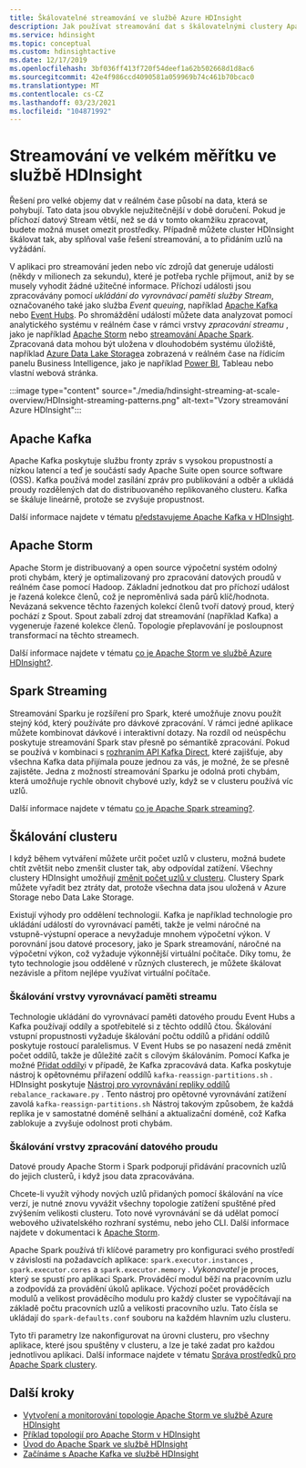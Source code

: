```yaml
---
title: Škálovatelné streamování ve službě Azure HDInsight
description: Jak používat streamování dat s škálovatelnými clustery Apache ve službě Azure HDInsight.
ms.service: hdinsight
ms.topic: conceptual
ms.custom: hdinsightactive
ms.date: 12/17/2019
ms.openlocfilehash: 3bf036ff413f720f54deef1a62b502668d1d8ac6
ms.sourcegitcommit: 42e4f986ccd4090581a059969b74c461b70bcac0
ms.translationtype: MT
ms.contentlocale: cs-CZ
ms.lasthandoff: 03/23/2021
ms.locfileid: "104871992"
---
```

# <a name="streaming-at-scale-in-hdinsight"></a>Streamování ve velkém měřítku ve službě HDInsight

Řešení pro velké objemy dat v reálném čase působí na data, která se pohybují. Tato data jsou obvykle nejužitečnější v době doručení. Pokud je příchozí datový Stream větší, než se dá v tomto okamžiku zpracovat, budete možná muset omezit prostředky. Případně můžete cluster HDInsight škálovat tak, aby splňoval vaše řešení streamování, a to přidáním uzlů na vyžádání.

V aplikaci pro streamování jeden nebo víc zdrojů dat generuje události (někdy v milionech za sekundu), které je potřeba rychle přijmout, aniž by se musely vyhodit žádné užitečné informace. Příchozí události jsou zpracovávány pomocí *ukládání do vyrovnávací paměti služby Stream*, označovaného také jako služba *Event queuing*, například [Apache Kafka](kafka/apache-kafka-introduction.md) nebo [Event Hubs](https://azure.microsoft.com/services/event-hubs/). Po shromáždění událostí můžete data analyzovat pomocí analytického systému v reálném čase v rámci vrstvy *zpracování streamu* , jako je například [Apache Storm](storm/apache-storm-overview.md) nebo [streamování Apache Spark](spark/apache-spark-streaming-overview.md). Zpracovaná data mohou být uložena v dlouhodobém systému úložiště, například [Azure Data Lake Storage](https://azure.microsoft.com/services/storage/data-lake-storage/)a zobrazená v reálném čase na řídicím panelu Business Intelligence, jako je například [Power BI](https://powerbi.microsoft.com), Tableau nebo vlastní webová stránka.

:::image type="content" source="./media/hdinsight-streaming-at-scale-overview/HDInsight-streaming-patterns.png" alt-text="Vzory streamování Azure HDInsight":::

## <a name="apache-kafka"></a>Apache Kafka

Apache Kafka poskytuje službu fronty zpráv s vysokou propustností a nízkou latencí a teď je součástí sady Apache Suite open source software (OSS). Kafka používá model zasílání zpráv pro publikování a odběr a ukládá proudy rozdělených dat do distribuovaného replikovaného clusteru. Kafka se škáluje lineárně, protože se zvyšuje propustnost.

Další informace najdete v tématu [představujeme Apache Kafka v HDInsight](kafka/apache-kafka-introduction.md).

## <a name="apache-storm"></a>Apache Storm

Apache Storm je distribuovaný a open source výpočetní systém odolný proti chybám, který je optimalizovaný pro zpracování datových proudů v reálném čase pomocí Hadoop. Základní jednotkou dat pro příchozí událost je řazená kolekce členů, což je neproměnlivá sada párů klíč/hodnota. Nevázaná sekvence těchto řazených kolekcí členů tvoří datový proud, který pochází z Spout. Spout zabalí zdroj dat streamování (například Kafka) a vygeneruje řazené kolekce členů. Topologie přeplavování je posloupnost transformací na těchto streamech.

Další informace najdete v tématu [co je Apache Storm ve službě Azure HDInsight?](storm/apache-storm-overview.md).

## <a name="spark-streaming"></a>Spark Streaming

Streamování Sparku je rozšíření pro Spark, které umožňuje znovu použít stejný kód, který používáte pro dávkové zpracování. V rámci jedné aplikace můžete kombinovat dávkové i interaktivní dotazy. Na rozdíl od neúspěchu poskytuje streamování Spark stav přesně po sémantikě zpracování. Pokud se používá v kombinaci s [rozhraním API Kafka Direct](https://spark.apache.org/docs/latest/streaming-kafka-integration.html), které zajišťuje, aby všechna Kafka data přijímala pouze jednou za vás, je možné, že se přesně zajistěte. Jedna z možností streamování Sparku je odolná proti chybám, která umožňuje rychle obnovit chybové uzly, když se v clusteru používá víc uzlů.

Další informace najdete v tématu [co je Apache Spark streaming?](./spark/apache-spark-streaming-overview.md).

## <a name="scaling-a-cluster"></a>Škálování clusteru

I když během vytváření můžete určit počet uzlů v clusteru, možná budete chtít zvětšit nebo zmenšit cluster tak, aby odpovídal zatížení. Všechny clustery HDInsight umožňují [změnit počet uzlů v clusteru](hdinsight-administer-use-portal-linux.md#scale-clusters). Clustery Spark můžete vyřadit bez ztráty dat, protože všechna data jsou uložená v Azure Storage nebo Data Lake Storage.

Existují výhody pro oddělení technologií. Kafka je například technologie pro ukládání událostí do vyrovnávací paměti, takže je velmi náročné na vstupně-výstupní operace a nevyžaduje mnohem výpočetní výkon. V porovnání jsou datové procesory, jako je Spark streamování, náročné na výpočetní výkon, což vyžaduje výkonnější virtuální počítače. Díky tomu, že tyto technologie jsou oddělené v různých clusterech, je můžete škálovat nezávisle a přitom nejlépe využívat virtuální počítače.

### <a name="scale-the-stream-buffering-layer"></a>Škálování vrstvy vyrovnávací paměti streamu

Technologie ukládání do vyrovnávací paměti datového proudu Event Hubs a Kafka používají oddíly a spotřebitelé si z těchto oddílů čtou. Škálování vstupní propustnosti vyžaduje škálování počtu oddílů a přidání oddílů poskytuje rostoucí paralelismus. V Event Hubs se po nasazení nedá změnit počet oddílů, takže je důležité začít s cílovým škálováním. Pomocí Kafka je možné [Přidat oddíly](https://kafka.apache.org/documentation.html#basic_ops_cluster_expansion)i v případě, že Kafka zpracovává data. Kafka poskytuje nástroj k opětovnému přiřazení oddílů  `kafka-reassign-partitions.sh` . HDInsight poskytuje [Nástroj pro vyrovnávání repliky oddílů](https://github.com/hdinsight/hdinsight-kafka-tools)  `rebalance_rackaware.py` . Tento nástroj pro opětovné vyrovnávání zatížení zavolá `kafka-reassign-partitions.sh` Nástroj takovým způsobem, že každá replika je v samostatné doméně selhání a aktualizační doméně, což Kafka zablokuje a zvyšuje odolnost proti chybám.

### <a name="scale-the-stream-processing-layer"></a>Škálování vrstvy zpracování datového proudu

Datové proudy Apache Storm i Spark podporují přidávání pracovních uzlů do jejich clusterů, i když jsou data zpracovávána.

Chcete-li využít výhody nových uzlů přidaných pomocí škálování na více verzí, je nutné znovu vyvážit všechny topologie zatížení spuštěné před zvýšením velikosti clusteru. Toto nové vyrovnávání se dá udělat pomocí webového uživatelského rozhraní systému, nebo jeho CLI. Další informace najdete v dokumentaci k [Apache Storm](https://storm.apache.org/documentation/Understanding-the-parallelism-of-a-Storm-topology.html).

Apache Spark používá tři klíčové parametry pro konfiguraci svého prostředí v závislosti na požadavcích aplikace: `spark.executor.instances` , `spark.executor.cores` a `spark.executor.memory` . *Vykonavatel* je proces, který se spustí pro aplikaci Spark. Prováděcí modul běží na pracovním uzlu a zodpovídá za provádění úkolů aplikace. Výchozí počet prováděcích modulů a velikost prováděcího modulu pro každý cluster se vypočítávají na základě počtu pracovních uzlů a velikosti pracovního uzlu. Tato čísla se ukládají do `spark-defaults.conf` souboru na každém hlavním uzlu clusteru.

Tyto tři parametry lze nakonfigurovat na úrovni clusteru, pro všechny aplikace, které jsou spuštěny v clusteru, a lze je také zadat pro každou jednotlivou aplikaci. Další informace najdete v tématu [Správa prostředků pro Apache Spark clustery](spark/apache-spark-resource-manager.md).

## <a name="next-steps"></a>Další kroky

* [Vytvoření a monitorování topologie Apache Storm ve službě Azure HDInsight](storm/apache-storm-quickstart.md)
* [Příklad topologií pro Apache Storm v HDInsight](storm/apache-storm-example-topology.md)
* [Úvod do Apache Spark ve službě HDInsight](spark/apache-spark-overview.md)
* [Začínáme s Apache Kafka ve službě HDInsight](kafka/apache-kafka-get-started.md)